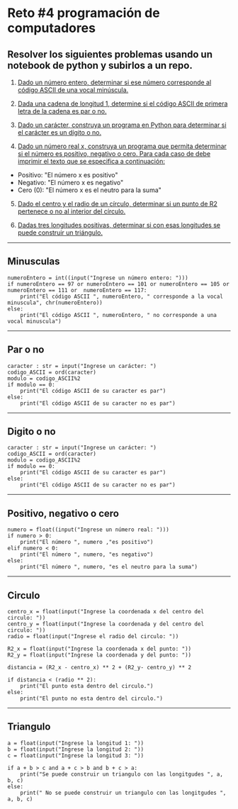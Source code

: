 # Reto #4 programación de computadores

## Resolver los siguientes problemas usando un notebook de python y subirlos a un repo.

1. [Dado un número entero, determinar si ese número corresponde al código ASCII de una vocal minúscula.](#minusculas)

2. [Dada una cadena de longitud 1, determine si el código ASCII de primera letra de la cadena es par o no.](#par-o-no)

3. [Dado un carácter, construya un programa en Python para determinar si el carácter es un dígito o no.](#digito-o-no)

4. [Dado un número real x, construya un programa que permita determinar si el número es positivo, negativo o cero. Para cada caso de debe imprimir el texto que se especifica a continuación:](#positivo-negativo-o-cero)

- Positivo: "El número x es positivo"
- Negativo: "El número x es negativo"
- Cero (0): "El número x es el neutro para la suma"

5. [Dado el centro y el radio de un círculo, determinar si un punto de R2 pertenece o no al interior del círculo.](#circulo)

6. [Dadas tres longitudes positivas, determinar si con esas longitudes se puede construir un triángulo.](#triangulo)



***

## Minusculas  

```{python}
numeroEntero = int((input("Ingrese un número entero: ")))
if numeroEntero == 97 or numeroEntero == 101 or numeroEntero == 105 or numeroEntero == 111 or  numeroEntero == 117: 
    print("El código ASCII ", numeroEntero, " corresponde a la vocal minuscula", chr(numeroEntero))
else: 
    print("El código ASCII ", numeroEntero, " no corresponde a una vocal minuscula")

```
***
## Par o no 

```{python}
caracter : str = input("Ingrese un carácter: ")
codigo_ASCII = ord(caracter)
modulo = codigo_ASCII%2 
if modulo == 0: 
    print("El código ASCII de su caracter es par")
else: 
    print("El código ASCII de su caracter no es par")
```
***

## Digito o no 

```{python}
caracter : str = input("Ingrese un carácter: ")
codigo_ASCII = ord(caracter)
modulo = codigo_ASCII%2 
if modulo == 0: 
    print("El código ASCII de su caracter es par")
else: 
    print("El código ASCII de su caracter no es par")
```
***
## Positivo, negativo o cero
```{python}
numero = float((input("Ingrese un número real: ")))
if numero > 0: 
    print("El número ", numero ,"es positivo")
elif numero < 0: 
    print("El número ", numero, "es negativo")
else: 
    print("El número ", numero, "es el neutro para la suma")
```
***
## Circulo

```{python}
centro_x = float(input("Ingrese la coordenada x del centro del circulo: "))
centro_y = float(input("Ingrese la coordenada y del centro del circulo: "))
radio = float(input("Ingrese el radio del circulo: "))

R2_x = float(input("Ingrese la coordenada x del punto: "))
R2_y = float(input("Ingrese la coordenada y del punto: "))

distancia = (R2_x - centro_x) ** 2 + (R2_y- centro_y) ** 2

if distancia < (radio ** 2):
    print("El punto esta dentro del circulo.")
else:
    print("El punto no esta dentro del circulo.")
```
***
## Triangulo
```{python}
a = float(input("Ingrese la longitud 1: "))
b = float(input("Ingrese la longitud 2: "))
c = float(input("Ingrese la longitud 3: "))

if a + b > c and a + c > b and b + c > a: 
    print("Se puede construir un triangulo con las longitgudes ", a, b, c)
else: 
    print(" No se puede construir un triangulo con las longitgudes ", a, b, c)
```

